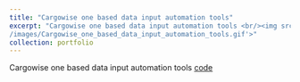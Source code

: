 ```yaml
---
title: "Cargowise one based data input automation tools"
excerpt: "Cargowise one based data input automation tools <br/><img src='zhouzhihao.github.io
/images/Cargowise_one_based_data_input_automation_tools.gif'>"
collection: portfolio
---
```


Cargowise one based data input automation tools [code](https://github.com/zhouzhihao0319/Cargowise_one_based_datainput_automation_tools)
